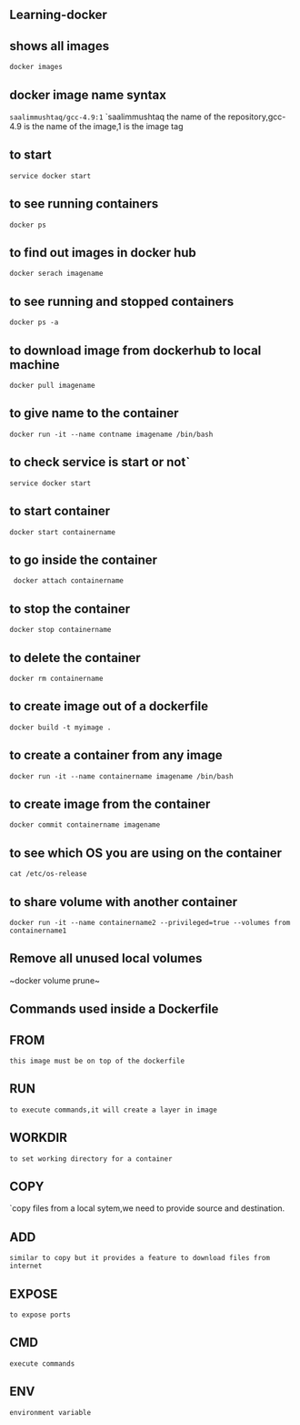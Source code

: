 ## Learning-docker

## shows all images
`docker images`

## docker image name syntax
`saalimmushtaq/gcc-4.9:1`
`saalimmushtaq the name of the repository,gcc-4.9 is the name of the image,1 is the image tag  


## to start
`service docker start`

## to see running containers
`docker ps`

## to find out images in docker hub
`docker serach imagename`

## to see running and stopped containers
`docker ps -a`

## to download image from dockerhub to local machine
`docker pull imagename`

## to give name to the container
`docker run -it --name contname imagename /bin/bash`

## to check service is start or not`
`service docker start`

## to start container
`docker start containername`

## to go inside the container
` docker attach containername` 

## to stop the container
`docker stop containername`

## to delete the container
`docker rm containername`

## to create image out of a dockerfile
`docker build -t myimage .`

## to create a container from any image
`docker run -it --name containername imagename /bin/bash`

## to create image from the container
`docker commit containername imagename`


## to see which OS you are using on the container
`cat /etc/os-release`

## to share volume with another container
`docker run -it --name containername2 --privileged=true --volumes from containername1`

## Remove all unused local volumes
~docker volume prune~


## Commands used inside a Dockerfile


## FROM
`this image must be on top of the dockerfile`

## RUN
`to execute commands,it will create a layer in image`

## WORKDIR 
`to set working directory for a container`

## COPY 
`copy files from a local sytem,we need to provide source and destination.

## ADD
`similar to copy but it provides a feature to download files from internet`

## EXPOSE
`to expose ports`

## CMD 
`execute commands`

## ENV
`environment variable`






